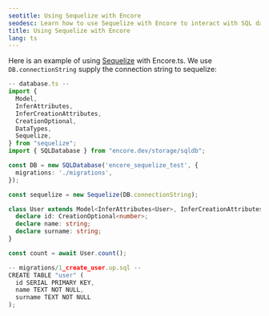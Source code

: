 ```yaml
---
seotitle: Using Sequelize with Encore
seodesc: Learn how to use Sequelize with Encore to interact with SQL databases.
title: Using Sequelize with Encore
lang: ts
---
```


Here is an example of using [Sequelize](https://sequelize.org/) with Encore.ts. We use `DB.connectionString` supply the connection string to sequelize:

```ts
-- database.ts --
import {
  Model,
  InferAttributes,
  InferCreationAttributes,
  CreationOptional,
  DataTypes,
  Sequelize,
} from "sequelize";
import { SQLDatabase } from "encore.dev/storage/sqldb";

const DB = new SQLDatabase('encore_sequelize_test', {
  migrations: './migrations',
});

const sequelize = new Sequelize(DB.connectionString);

class User extends Model<InferAttributes<User>, InferCreationAttributes<User>> {
  declare id: CreationOptional<number>;
  declare name: string;
  declare surname: string;
}

const count = await User.count();

-- migrations/1_create_user.up.sql --
CREATE TABLE "user" (
  id SERIAL PRIMARY KEY,
  name TEXT NOT NULL,
  surname TEXT NOT NULL
);
```

<GitHubLink
href="https://github.com/encoredev/examples/tree/main/ts/sequelize"
desc="Using Sequelize ORM with Encore.ts"
/>